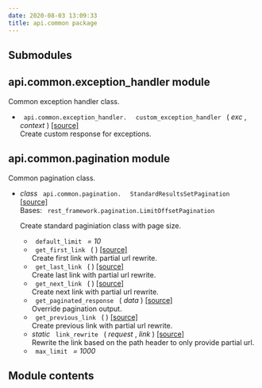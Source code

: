 ```yaml
---
date: 2020-08-03 13:09:33
title: api.common package
---
```

<div id="api-common-package" class="section">


<div id="submodules" class="section">

## Submodules

</div>

<div id="module-api.common.exception_handler" class="section">

<span id="api-common-exception-handler-module"> </span>

## api.common.exception\_handler module

Common exception handler class.

  - `  api.common.exception_handler.  ` `  custom_exception_handler  `
    <span class="sig-paren"> ( </span> *<span class="n"> exc </span>* ,
    *<span class="n"> context </span>* <span class="sig-paren"> )
    </span> [<span class="viewcode-link"> \[source\]
    </span>](../../_modules/api/common/exception_handler/#custom_exception_handler)  
    Create custom response for exceptions.

</div>

<div id="module-api.common.pagination" class="section">

<span id="api-common-pagination-module"> </span>

## api.common.pagination module

Common pagination class.

  - *class* `  api.common.pagination.  ` `  StandardResultsSetPagination
     ` [<span class="viewcode-link"> \[source\]
    </span>](../../_modules/api/common/pagination/#StandardResultsSetPagination)  
    Bases: `  rest_framework.pagination.LimitOffsetPagination  `
    
    Create standard paginiation class with page size.
    
      - `  default_limit  ` *= 10*
    
    <!-- end list -->
    
      - `  get_first_link  ` <span class="sig-paren"> ( </span>
        <span class="sig-paren"> ) </span> [<span class="viewcode-link">
        \[source\]
        </span>](../../_modules/api/common/pagination/#StandardResultsSetPagination.get_first_link)  
        Create first link with partial url rewrite.
    
    <!-- end list -->
    
      - `  get_last_link  ` <span class="sig-paren"> ( </span>
        <span class="sig-paren"> ) </span> [<span class="viewcode-link">
        \[source\]
        </span>](../../_modules/api/common/pagination/#StandardResultsSetPagination.get_last_link)  
        Create last link with partial url rewrite.
    
    <!-- end list -->
    
      - `  get_next_link  ` <span class="sig-paren"> ( </span>
        <span class="sig-paren"> ) </span> [<span class="viewcode-link">
        \[source\]
        </span>](../../_modules/api/common/pagination/#StandardResultsSetPagination.get_next_link)  
        Create next link with partial url rewrite.
    
    <!-- end list -->
    
      - `  get_paginated_response  ` <span class="sig-paren"> ( </span>
        *<span class="n"> data </span>* <span class="sig-paren"> )
        </span> [<span class="viewcode-link"> \[source\]
        </span>](../../_modules/api/common/pagination/#StandardResultsSetPagination.get_paginated_response)  
        Override pagination output.
    
    <!-- end list -->
    
      - `  get_previous_link  ` <span class="sig-paren"> ( </span>
        <span class="sig-paren"> ) </span> [<span class="viewcode-link">
        \[source\]
        </span>](../../_modules/api/common/pagination/#StandardResultsSetPagination.get_previous_link)  
        Create previous link with partial url rewrite.
    
    <!-- end list -->
    
      - *static* `  link_rewrite  ` <span class="sig-paren"> ( </span>
        *<span class="n"> request </span>* , *<span class="n"> link
        </span>* <span class="sig-paren"> ) </span>
        [<span class="viewcode-link"> \[source\]
        </span>](../../_modules/api/common/pagination/#StandardResultsSetPagination.link_rewrite)  
        Rewrite the link based on the path header to only provide
        partial url.
    
    <!-- end list -->
    
      - `  max_limit  ` *= 1000*

</div>

<div id="module-api.common" class="section">

<span id="module-contents"> </span>

## Module contents

</div>

</div>